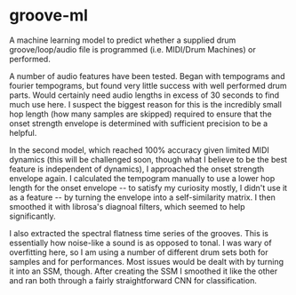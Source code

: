 # groove-ml
A machine learning model to predict whether a supplied drum groove/loop/audio file is programmed (i.e. MIDI/Drum Machines) or performed.

A number of audio features have been tested. Began with tempograms and fourier tempograms, but found very little success with well performed drum parts.
Would certainly need audio lengths in excess of 30 seconds to find much use here. I suspect the biggest reason for this is the incredibly small hop length
(how many samples are skipped) required to ensure that the onset strength envelope is determined with sufficient precision to be a helpful.

In the second model, which reached 100% accuracy given limited MIDI dynamics (this will be challenged soon, though what I believe to be the best feature is
independent of dynamics), I approached the onset strength envelope again. I calculated the tempogram manually to use a lower hop length for the onset
envelope -- to satisfy my curiosity mostly, I didn't use it as a feature -- by turning the envelope into a self-similarity matrix. I then smoothed it with
librosa's diagnoal filters, which seemed to help significantly. 

I also extracted the spectral flatness time series of the grooves. This is essentially how noise-like a sound is as opposed to tonal. I was wary of 
overfitting here, so I am using a number of different drum sets both for samples and for performances. Most issues would be dealt with by turning it
into an SSM, though. After creating the SSM I smoothed it like the other and ran both through a fairly straightforward CNN for classification.
